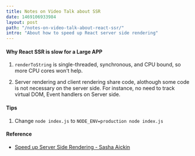 ```yaml
---
title: Notes on Video Talk about SSR
date: 1469106933984
layout: post
path: "/notes-on-video-talk-about-react-ssr/"
intro: "About how to speed up React server side rendering"
---
```




#### Why React SSR is slow for a Large APP

1.  `renderToString` is single-threaded, synchronous, and CPU bound, so more CPU cores won't help.

2.  Server rendering and client rendering share code, alothough some code is not necessary on the server side. For instance, no need to track virtual DOM, Event handlers on Server side.


#### Tips
1. Change `node index.js` to `NODE_ENV=production node index.js`


#### Reference

- [Speed up Server Side Rendering - Sasha Aickin](https://www.youtube.com/watch?v=PnpfGy7q96U)
